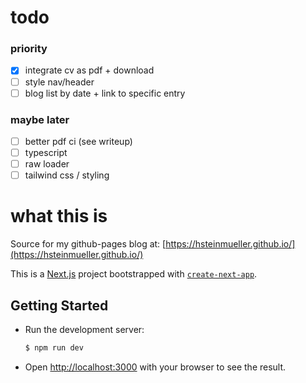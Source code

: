 # todo

### priority

- [x] integrate cv as pdf + download
- [ ] style nav/header
- [ ] blog list by date + link to specific entry

### maybe later

- [ ] better pdf ci (see writeup)
- [ ] typescript
- [ ] raw loader
- [ ] tailwind css / styling

# what this is

Source for my github-pages blog at:
[https://hsteinmueller.github.io/](https://hsteinmueller.github.io/)

This is a [Next.js](https://nextjs.org/) project bootstrapped with
[`create-next-app`](https://github.com/vercel/next.js/tree/canary/packages/create-next-app).

## Getting Started

- Run the development server:
  ```bash
  $ npm run dev
  ```
- Open [http://localhost:3000](http://localhost:3000) with your browser to see the result.
